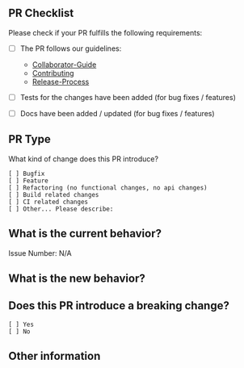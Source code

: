 ## PR Checklist
Please check if your PR fulfills the following requirements:

- [ ] The PR follows our guidelines: 

    - [Collaborator-Guide](https://github.com/expressjs/express/blob/master/Collaborator-Guide.md)
    - [Contributing](https://github.com/expressjs/express/blob/master/Contributing.md)  
    - [Release-Process](https://github.com/expressjs/express/blob/master/Release-Process.md)
    
- [ ] Tests for the changes have been added (for bug fixes / features)
- [ ] Docs have been added / updated (for bug fixes / features)


## PR Type
What kind of change does this PR introduce?

<!-- Please check the one that applies to this PR using "x". -->
```
[ ] Bugfix
[ ] Feature
[ ] Refactoring (no functional changes, no api changes)
[ ] Build related changes
[ ] CI related changes
[ ] Other... Please describe:
```

## What is the current behavior?
<!-- Please describe the current behavior that you are modifying, or link to a relevant issue. -->

Issue Number: N/A


## What is the new behavior?


## Does this PR introduce a breaking change?
```
[ ] Yes
[ ] No
```

<!-- If this PR contains a breaking change, please describe the impact and migration path for existing applications below. -->


## Other information
